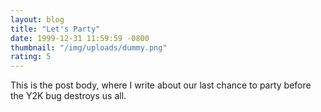 ```yaml
---
layout: blog
title: "Let's Party"
date: 1999-12-31 11:59:59 -0800
thumbnail: "/img/uploads/dummy.png"
rating: 5
---
```


This is the post body, where I write about our last chance to party before the Y2K bug destroys us all.
